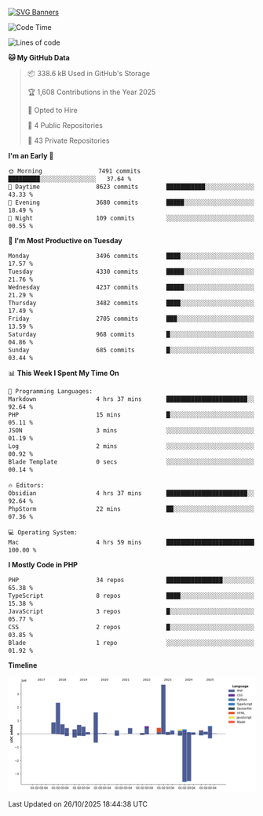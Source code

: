 [![SVG Banners](https://svg-banners.vercel.app/api?type=glitch&text1=Gere_Lajos%F0%9F%92%BB&width=800&height=400)](https://github.com/Akshay090/svg-banners)

<!--START_SECTION:waka-->
![Code Time](http://img.shields.io/badge/Code%20Time-2%2C946%20hrs%2043%20mins-blue)

![Lines of code](https://img.shields.io/badge/From%20Hello%20World%20I%27ve%20Written-15.4%20million%20lines%20of%20code-blue)

**🐱 My GitHub Data** 

> 📦 338.6 kB Used in GitHub's Storage 
 > 
> 🏆 1,608 Contributions in the Year 2025
 > 
> 💼 Opted to Hire
 > 
> 📜 4 Public Repositories 
 > 
> 🔑 43 Private Repositories 
 > 
**I'm an Early 🐤** 

```text
🌞 Morning                7491 commits        █████████░░░░░░░░░░░░░░░░   37.64 % 
🌆 Daytime                8623 commits        ███████████░░░░░░░░░░░░░░   43.33 % 
🌃 Evening                3680 commits        █████░░░░░░░░░░░░░░░░░░░░   18.49 % 
🌙 Night                  109 commits         ░░░░░░░░░░░░░░░░░░░░░░░░░   00.55 % 
```
📅 **I'm Most Productive on Tuesday** 

```text
Monday                   3496 commits        ████░░░░░░░░░░░░░░░░░░░░░   17.57 % 
Tuesday                  4330 commits        █████░░░░░░░░░░░░░░░░░░░░   21.76 % 
Wednesday                4237 commits        █████░░░░░░░░░░░░░░░░░░░░   21.29 % 
Thursday                 3482 commits        ████░░░░░░░░░░░░░░░░░░░░░   17.49 % 
Friday                   2705 commits        ███░░░░░░░░░░░░░░░░░░░░░░   13.59 % 
Saturday                 968 commits         █░░░░░░░░░░░░░░░░░░░░░░░░   04.86 % 
Sunday                   685 commits         █░░░░░░░░░░░░░░░░░░░░░░░░   03.44 % 
```


📊 **This Week I Spent My Time On** 

```text
💬 Programming Languages: 
Markdown                 4 hrs 37 mins       ███████████████████████░░   92.64 % 
PHP                      15 mins             █░░░░░░░░░░░░░░░░░░░░░░░░   05.11 % 
JSON                     3 mins              ░░░░░░░░░░░░░░░░░░░░░░░░░   01.19 % 
Log                      2 mins              ░░░░░░░░░░░░░░░░░░░░░░░░░   00.92 % 
Blade Template           0 secs              ░░░░░░░░░░░░░░░░░░░░░░░░░   00.14 % 

🔥 Editors: 
Obsidian                 4 hrs 37 mins       ███████████████████████░░   92.64 % 
PhpStorm                 22 mins             ██░░░░░░░░░░░░░░░░░░░░░░░   07.36 % 

💻 Operating System: 
Mac                      4 hrs 59 mins       █████████████████████████   100.00 % 
```

**I Mostly Code in PHP** 

```text
PHP                      34 repos            ████████████████░░░░░░░░░   65.38 % 
TypeScript               8 repos             ████░░░░░░░░░░░░░░░░░░░░░   15.38 % 
JavaScript               3 repos             █░░░░░░░░░░░░░░░░░░░░░░░░   05.77 % 
CSS                      2 repos             █░░░░░░░░░░░░░░░░░░░░░░░░   03.85 % 
Blade                    1 repo              ░░░░░░░░░░░░░░░░░░░░░░░░░   01.92 % 
```



**Timeline**

![Lines of Code chart](https://raw.githubusercontent.com/gere-lajos/gere-lajos/main/assets/bar_graph.png)


 Last Updated on 26/10/2025 18:44:38 UTC
<!--END_SECTION:waka-->
